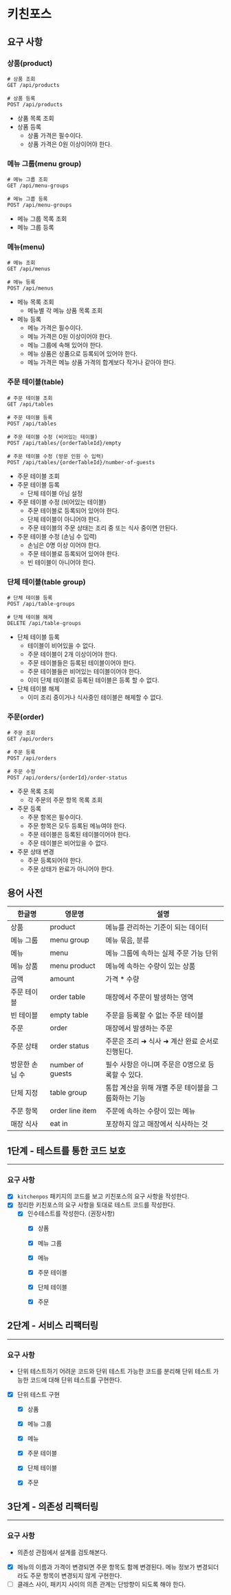 # 키친포스

## 요구 사항

### 상품(product)

```http request
# 상품 조회
GET /api/products

# 상품 등록
POST /api/products
```

- 상품 목록 조회
- 상품 등록
  - 상품 가격은 필수이다.
  - 상품 가격은 0원 이상이어야 한다.

### 메뉴 그룹(menu group)
```http request
# 메뉴 그룹 조회
GET /api/menu-groups

# 메뉴 그룹 등록
POST /api/menu-groups
```

- 메뉴 그룹 목록 조회
- 메뉴 그룹 등록

### 메뉴(menu)
```http request
# 메뉴 조회
GET /api/menus

# 메뉴 등록
POST /api/menus
```

- 메뉴 목록 조회
  - 메뉴별 각 메뉴 상품 목록 조회
- 메뉴 등록
  - 메뉴 가격은 필수이다.
  - 메뉴 가격은 0원 이상이어야 한다.
  - 메뉴 그룹에 속해 있어야 한다.
  - 메뉴 상품은 상품으로 등록되어 있어야 한다.
  - 메뉴 가격은 메뉴 상품 가격의 합계보다 작거나 같아야 한다.

### 주문 테이블(table)
```http request
# 주문 테이블 조회
GET /api/tables

# 주문 테이블 등록
POST /api/tables

# 주문 테이블 수정 (비어있는 테이블)
POST /api/tables/{orderTableId}/empty

# 주문 테이블 수정 (방문 인원 수 입력)
POST /api/tables/{orderTableId}/number-of-guests
```

- 주문 테이블 조회
- 주문 테이블 등록
  - 단체 테이블 아님 설정
- 주문 테이블 수정 (비어있는 테이블)
  - 주문 테이블로 등록되어 있어야 한다.
  - 단체 테이블이 아니어야 한다.
  - 주문 테이블의 주문 상태는 조리 중 또는 식사 중이면 안된다.
- 주문 테이블 수정 (손님 수 입력)
  - 손님은 0명 이상 이어야 한다.
  - 주문 테이블로 등록되어 있어야 한다.
  - 빈 테이블이 아니어야 한다.

### 단체 테이블(table group)
```http request
# 단체 테이블 등록
POST /api/table-groups

# 단체 테이블 해제
DELETE /api/table-groups
```

- 단체 테이블 등록
  - 테이블이 비어있을 수 없다.
  - 주문 테이블이 2개 이상이어야 한다.
  - 주문 테이블들은 등록된 테이블이어야 한다.
  - 주문 테이블들은 비어있는 테이블이어야 한다.
  - 이미 단체 테이블로 등록된 테이블은 등록 할 수 없다.
- 단체 테이블 해제
  - 이미 조리 중이거나 식사중인 테이블은 해제할 수 없다.


### 주문(order)
```http request
# 주문 조회
GET /api/orders

# 주문 등록
POST /api/orders

# 주문 수정
POST /api/orders/{orderId}/order-status
```

- 주문 목록 조회
  - 각 주문의 주문 항목 목록 조회
- 주문 등록
  - 주문 항목은 필수이다.
  - 주문 항목은 모두 등록된 메뉴여야 한다.
  - 주문 테이블은 등록된 테이블이어야 한다.
  - 주문 테이블은 비어있을 수 없다.
- 주문 상태 변경
  - 주문 등록되어야 한다.
  - 주문 상태가 완료가 아니어야 한다.


## 용어 사전

| 한글명 | 영문명 | 설명 |
| --- | --- | --- |
| 상품 | product | 메뉴를 관리하는 기준이 되는 데이터 |
| 메뉴 그룹 | menu group | 메뉴 묶음, 분류 |
| 메뉴 | menu | 메뉴 그룹에 속하는 실제 주문 가능 단위 |
| 메뉴 상품 | menu product | 메뉴에 속하는 수량이 있는 상품 |
| 금액 | amount | 가격 * 수량 |
| 주문 테이블 | order table | 매장에서 주문이 발생하는 영역 |
| 빈 테이블 | empty table | 주문을 등록할 수 없는 주문 테이블 |
| 주문 | order | 매장에서 발생하는 주문 |
| 주문 상태 | order status | 주문은 조리 ➜ 식사 ➜ 계산 완료 순서로 진행된다. |
| 방문한 손님 수 | number of guests | 필수 사항은 아니며 주문은 0명으로 등록할 수 있다. |
| 단체 지정 | table group | 통합 계산을 위해 개별 주문 테이블을 그룹화하는 기능 |
| 주문 항목 | order line item | 주문에 속하는 수량이 있는 메뉴 |
| 매장 식사 | eat in | 포장하지 않고 매장에서 식사하는 것 |

## 1단계 - 테스트를 통한 코드 보호

---

### 요구 사항

- [x] `kitchenpos` 패키지의 코드를 보고 키친포스의 요구 사항을 작성한다.
- [x] 정리한 키친포스의 요구 사항을 토대로 테스트 코드를 작성한다.
  - [x] 인수테스트를 작성한다. (권장사항)
    - [x] 상품
    - [x] 메뉴 그룹
    - [x] 메뉴
    - [x] 주문 테이블
    - [x] 단체 테이블
    - [x] 주문


## 2단계 - 서비스 리팩터링

---

### 요구 사항

- 단위 테스트하기 어려운 코드와 단위 테스트 가능한 코드를 분리해 단위 테스트 가능한 코드에 대해 단위 테스트를 구현한다.

- [x] 단위 테스트 구현
  - [x] 상품
  - [x] 메뉴 그룹
  - [x] 메뉴
  - [x] 주문 테이블
  - [x] 단체 테이블
  - [x] 주문


## 3단계 - 의존성 리팩터링

---

### 요구 사항

- 의존성 관점에서 설계를 검토해본다.

- [x] 메뉴의 이름과 가격이 변경되면 주문 항목도 함께 변경된다. 메뉴 정보가 변경되더라도 주문 항목이 변경되지 않게 구현한다.
- [ ] 클래스 사이, 패키지 사이의 의존 관계는 단방향이 되도록 해야 한다.
